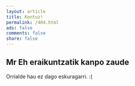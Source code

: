 ```yaml
---
layout: article
title: Kontuz!
permalink: /404.html
ads: false
comments: false
share: false
---
```


## Mr Eh eraikuntzatik kanpo zaude

Orrialde hau ez dago eskuragarri. :(
